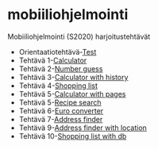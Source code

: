 # mobiiliohjelmointi

Mobiiliohjelmointi (S2020) harjoitustehtävät

- Orientaatiotehtävä-[Test](/test/App.js)
- Tehtävä 1-[Calculator](/calculator/App.js)
- Tehtävä 2-[Number guess](/guess_number/App.js)
- Tehtävä 3-[Calculator with history](/calculator_history/App.js)
- Tehtävä 4-[Shopping list](/shopping_list/App.js)
- Tehtävä 5-[Calculator with pages](/calculator_with_pages/App.js)
- Tehtävä 5-[Recipe search](/recipes/App.js)
- Tehtävä 6-[Euro converter](/euro_converter/App.js)
- Tehtävä 7-[Address finder](/find_address/App.js)
- Tehtävä 9-[Address finder with location](/address_finder_location/App.js)
- Tehtävä 10-[Shopping list with db](/shopping_db/App.js)
